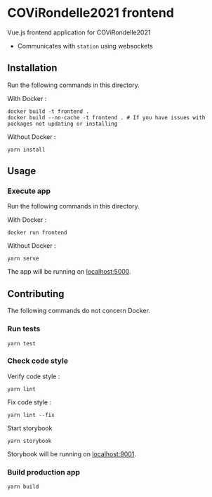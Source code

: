 # COViRondelle2021 frontend

Vue.js frontend application for COViRondelle2021

- Communicates with `station` using websockets

## Installation

Run the following commands in this directory.

With Docker :
```shell
docker build -t frontend .
docker build --no-cache -t frontend . # If you have issues with packages not updating or installing
```

Without Docker :
```
yarn install
```

## Usage

### Execute app

Run the following commands in this directory.

With Docker :
```shell
docker run frontend
```

Without Docker :
```
yarn serve
```

The app will be running on [localhost:5000](http://localhost:5000).

## Contributing

The following commands do not concern Docker.

### Run tests

```
yarn test
```

### Check code style

Verify code style :
```
yarn lint
```

Fix code style :
```
yarn lint --fix
```

Start storybook
```
yarn storybook
```

Storybook will be running on [localhost:9001](localhost:9001).

### Build production app

```
yarn build
```
